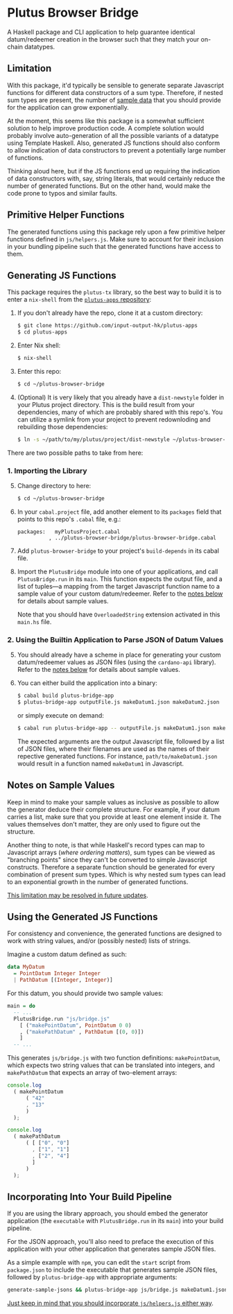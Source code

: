 # Plutus Browser Bridge

A Haskell package and CLI application to help guarantee identical
datum/redeemer creation in the browser such that they match your on-chain
datatypes.


## Limitation

With this package, it'd typically be sensible to generate separate Javascript
functions for different data constructors of a sum type. Therefore, if nested
sum types are present, the number of [sample data](#notes-on-sample-values)
that you should provide for the application can grow exponentially.

At the moment, this seems like this package is a somewhat sufficient solution
to help improve production code. A complete solution would probably involve
auto-generation of all the possible variants of a datatype using Template
Haskell. Also, generated JS functions should also conform to allow indication
of data constructors to prevent a potentially large number of functions.

Thinking aloud here, but if the JS functions end up requiring the indication of
data constructors with, say, string literals, that would certainly reduce the
number of generated functions. But on the other hand, would make the code prone
to typos and similar faults.


## Primitive Helper Functions

The generated functions using this package rely upon a few primitive helper
functions defined in `js/helpers.js`. Make sure to account for their inclusion
in your bundling pipeline such that the generated functions have access to
them.


## Generating JS Functions

This package requires the `plutus-tx` library, so the best way to build it
is to enter a `nix-shell` from the
[`plutus-apps` repository](https://github.com/input-output-hk/plutus-apps):

  1. If you don't already have the repo, clone it at a custom directory:
     ```bash
     $ git clone https://github.com/input-output-hk/plutus-apps
     $ cd plutus-apps
     ```

  2. Enter Nix shell:
     ```bash
     $ nix-shell
     ```

  3. Enter this repo:
     ```bash
     $ cd ~/plutus-browser-bridge
     ```

  4. (Optional) It is very likely that you already have a `dist-newstyle`
     folder in your Plutus project directory. This is the build result from
     your dependencies, many of which are probably shared with this repo's.
     You can utilize a symlink from your project to prevent redownloding and
     rebuilding those dependencies:
     ```bash
     $ ln -s ~/path/to/my/plutus/project/dist-newstyle ~/plutus-browser-bridge/dist-newstyle
     ```

There are two possible paths to take from here:

### 1. Importing the Library

  5. Change directory to here:
     ```bash
     $ cd ~/plutus-browser-bridge
     ```

  6. In your `cabal.project` file, add another element to its `packages` field
     that points to this repo's `.cabal` file, e.g.:
     ```
     packages:   myPlutusProject.cabal
               , ../plutus-browser-bridge/plutus-browser-bridge.cabal
     ```

  7. Add `plutus-browser-bridge` to your project's `build-depends` in its
     cabal file.

  8. Import the `PlutusBridge` module into one of your applications, and call
     `PlutusBridge.run` in its `main`. This function expects the output file,
     and a list of tuples—a mapping from the target Javascript function name
     to a sample value of your custom datum/redeemer.  Refer to the
     [notes below](#notes-on-sample-values) for details about sample values.

     Note that you should have `OverloadedString` extension activated in this
     `main.hs` file.

### 2. Using the Builtin Application to Parse JSON of Datum Values

  5. You should already have a scheme in place for generating your custom
     datum/redeemer values as JSON files (using the `cardano-api` library).
     Refer to the [notes below](#notes-on-sample-values) for details about
     sample values.

  6. You can either build the application into a binary:
     ```bash
     $ cabal build plutus-bridge-app
     $ plutus-bridge-app outputFile.js makeDatum1.json makeDatum2.json
     ```
     or simply execute on demand:
     ```bash
     $ cabal run plutus-bridge-app -- outputFile.js makeDatum1.json makeDatum2.json
     ```

     The expected arguments are the output Javascript file, followed by a list
     of JSON files, where their filenames are used as the names of their
     repective generated functions. For instance, `path/to/makeDatum1.json`
     would result in a function named `makeDatum1` in Javascript.


## Notes on Sample Values

Keep in mind to make your sample values as inclusive as possible to allow the
generator deduce their complete structure. For example, if your datum carries
a list, make sure that you provide at least one element inside it. The values
themselves don't matter, they are only used to figure out the structure.

Another thing to note, is that while Haskell's record types can map to
Javascript arrays (_where ordering matters_), sum types can be viewed as
"branching points" since they can't be converted to simple Javascript
constructs. Therefore a separate function should be generated for every
combination of present sum types. Which is why nested sum types can lead to an
exponential growth in the number of generated functions.

[This limitation may be resolved in future updates](#limitation).


## Using the Generated JS Functions

For consistency and convenience, the generated functions are designed to work
with string values, and/or (possibly nested) lists of strings.

Imagine a custom datum defined as such:
```haskell
data MyDatum
  = PointDatum Integer Integer
  | PathDatum [(Integer, Integer)]
```

For this datum, you should provide two sample values:
```haskell
main = do
  -- ...
  PlutusBridge.run "js/bridge.js"
    [ ("makePointDatum", PointDatum 0 0)
    , ("makePathDatum" , PathDatum [(0, 0)])
    ]
  -- ...
```

This generates `js/bridge.js` with two function definitions: `makePointDatum`,
which expects two string values that can be translated into integers, and
`makePathDatum` that expects an array of two-element arrays:
```js
console.log
  ( makePointDatum
      ( "42"
      , "13"
      )
  );

console.log
  ( makePathDatum
      ( [ ["0", "0"]
        , ["1", "1"]
        , ["2", "4"]
        ]
      )
  );
```


## Incorporating Into Your Build Pipeline

If you are using the library approach, you should embed the generator
application (the `executable` with `PlutusBridge.run` in its `main`) into your
build pipeline.

For the JSON approach, you'll also need to preface the execution of this
application with your other application that generates sample JSON files.

As a simple example with `npm`, you can edit the `start` script from
`package.json` to include the executable that generates sample JSON files,
followed by `plutus-bridge-app` with appropriate arguments:
```bash
generate-sample-jsons && plutus-bridge-app js/bridge.js makeDatum1.json makeDatum2.json && ...
```

[Just keep in mind that you should incorporate `js/helpers.js` either way](#primitive-helper-functions).



